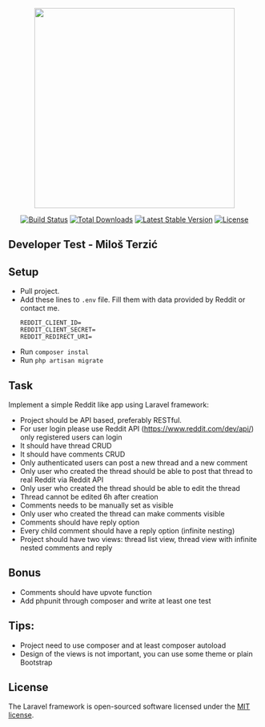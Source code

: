 <p align="center"><a href="https://laravel.com" target="_blank"><img src="https://raw.githubusercontent.com/laravel/art/master/logo-lockup/5%20SVG/2%20CMYK/1%20Full%20Color/laravel-logolockup-cmyk-red.svg" width="400"></a></p>

<p align="center">
<a href="https://travis-ci.org/laravel/framework"><img src="https://travis-ci.org/laravel/framework.svg" alt="Build Status"></a>
<a href="https://packagist.org/packages/laravel/framework"><img src="https://poser.pugx.org/laravel/framework/d/total.svg" alt="Total Downloads"></a>
<a href="https://packagist.org/packages/laravel/framework"><img src="https://poser.pugx.org/laravel/framework/v/stable.svg" alt="Latest Stable Version"></a>
<a href="https://packagist.org/packages/laravel/framework"><img src="https://poser.pugx.org/laravel/framework/license.svg" alt="License"></a>
</p>

## Developer Test - Miloš Terzić

## Setup

- Pull project.
- Add these lines to `.env` file. Fill them with data provided by Reddit or contact me.
  ```
  REDDIT_CLIENT_ID=
  REDDIT_CLIENT_SECRET=
  REDDIT_REDIRECT_URI=
  ```
- Run `composer instal`
- Run `php artisan migrate`

## Task

Implement a simple Reddit like app using Laravel framework:

- Project should be API based, preferably RESTful.
- For user login please use Reddit API (https://www.reddit.com/dev/api/) only registered
  users can login
- It should have thread CRUD
- It should have comments CRUD
- Only authenticated users can post a new thread and a new comment
- Only user who created the thread should be able to post that thread to real Reddit via
  Reddit API
- Only user who created the thread should be able to edit the thread
- Thread cannot be edited 6h after creation
- Comments needs to be manually set as visible
- Only user who created the thread can make comments visible
- Comments should have reply option
- Every child comment should have a reply option (infinite nesting)
- Project should have two views: thread list view, thread view with infinite nested
  comments and reply

## Bonus
- Comments should have upvote function
- Add phpunit through composer and write at least one test
  
## Tips:
- Project need to use composer and at least composer autoload
- Design of the views is not important, you can use some theme or plain
  Bootstrap

## License

The Laravel framework is open-sourced software licensed under the [MIT license](https://opensource.org/licenses/MIT).
